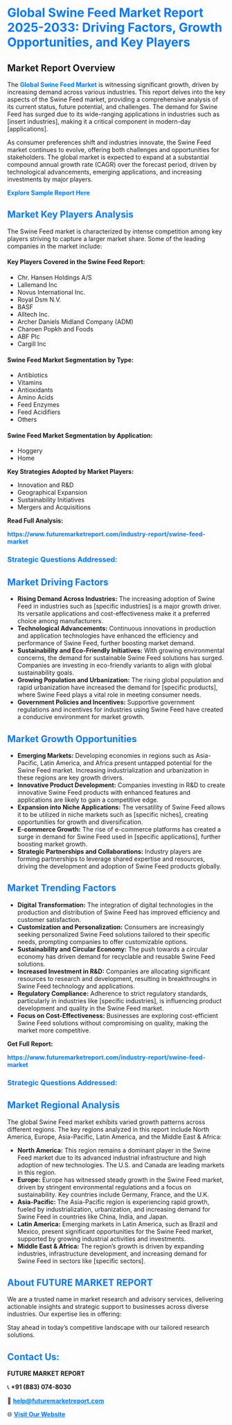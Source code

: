 <h1 style="color: #007BFF;">Global Swine Feed Market Report 2025-2033: Driving Factors, Growth Opportunities, and Key Players</h1>

<section id="overview">
<h2>Market Report Overview</h2>
<p>The <a href="https://www.futuremarketreport.com/industry-report/swine-feed-market" style="color: #007BFF; text-decoration: none;"><strong>Global Swine Feed Market</strong></a> is witnessing significant growth, driven by increasing demand across various industries. This report delves into the key aspects of the Swine Feed market, providing a comprehensive analysis of its current status, future potential, and challenges. The demand for Swine Feed has surged due to its wide-ranging applications in industries such as [insert industries], making it a critical component in modern-day [applications].</p>
<p>As consumer preferences shift and industries innovate, the Swine Feed market continues to evolve, offering both challenges and opportunities for stakeholders. The global market is expected to expand at a substantial compound annual growth rate (CAGR) over the forecast period, driven by technological advancements, emerging applications, and increasing investments by major players.</p>
</section>

<section id="overview">
<p><a href="https://www.futuremarketreport.com/request-sample/reportId=105131" style="color: #007BFF; text-decoration: none;"><strong>Explore Sample Report Here</strong></a></p>
</section>

<section id="key-players">
<h2 style="color: #007BFF;">Market Key Players Analysis</h2>
<p>The Swine Feed market is characterized by intense competition among key players striving to capture a larger market share. Some of the leading companies in the market include:</p>
<h4>Key Players Covered in the Swine Feed Report:</h4>
<ul><li>Chr. Hansen Holdings A/S</li><li>Lallemand Inc</li><li>Novus International Inc.</li><li>Royal Dsm N.V.</li><li>BASF</li><li>Alltech Inc.</li><li>Archer Daniels Midland Company (ADM)</li><li>Charoen Popkh and Foods</li><li>ABF Plc</li><li>Cargill Inc</li></ul>
<h4>Swine Feed Market Segmentation by Type:</h4>
<ul><li>Antibiotics</li><li>Vitamins</li><li>Antioxidants</li><li>Amino Acids</li><li>Feed Enzymes</li><li>Feed Acidifiers</li><li>Others</li></ul>

<h4>Swine Feed Market Segmentation by Application:</h4>
<ul><li>Hoggery</li><li>Home</li></ul>
<p><strong>Key Strategies Adopted by Market Players:</strong></p>
<ul>
<li>Innovation and R&D</li>
<li>Geographical Expansion</li>
<li>Sustainability Initiatives</li>
<li>Mergers and Acquisitions</li>
</ul>
</section>

<section>
<p><strong>Read Full Analysis: </strong></p><a href="https://www.futuremarketreport.com/industry-report/swine-feed-market" style="color: #007BFF; text-decoration: none;"><strong>https://www.futuremarketreport.com/industry-report/swine-feed-market</strong></a>
<h3 style="color: #007BFF;">Strategic Questions Addressed:</h3>
</section>

<section id="driving-factors">
<h2 style="color: #007BFF;">Market Driving Factors</h2>
<ul>
<li><strong>Rising Demand Across Industries:</strong> The increasing adoption of Swine Feed in industries such as [specific industries] is a major growth driver. Its versatile applications and cost-effectiveness make it a preferred choice among manufacturers.</li>
<li><strong>Technological Advancements:</strong> Continuous innovations in production and application technologies have enhanced the efficiency and performance of Swine Feed, further boosting market demand.</li>
<li><strong>Sustainability and Eco-Friendly Initiatives:</strong> With growing environmental concerns, the demand for sustainable Swine Feed solutions has surged. Companies are investing in eco-friendly variants to align with global sustainability goals.</li>
<li><strong>Growing Population and Urbanization:</strong> The rising global population and rapid urbanization have increased the demand for [specific products], where Swine Feed plays a vital role in meeting consumer needs.</li>
<li><strong>Government Policies and Incentives:</strong> Supportive government regulations and incentives for industries using Swine Feed have created a conducive environment for market growth.</li>
</ul>
</section>

<section id="growth-opportunities">
<h2 style="color: #007BFF;">Market Growth Opportunities</h2>
<ul>
<li><strong>Emerging Markets:</strong> Developing economies in regions such as Asia-Pacific, Latin America, and Africa present untapped potential for the Swine Feed market. Increasing industrialization and urbanization in these regions are key growth drivers.</li>
<li><strong>Innovative Product Development:</strong> Companies investing in R&D to create innovative Swine Feed products with enhanced features and applications are likely to gain a competitive edge.</li>
<li><strong>Expansion into Niche Applications:</strong> The versatility of Swine Feed allows it to be utilized in niche markets such as [specific niches], creating opportunities for growth and diversification.</li>
<li><strong>E-commerce Growth:</strong> The rise of e-commerce platforms has created a surge in demand for Swine Feed used in [specific applications], further boosting market growth.</li>
<li><strong>Strategic Partnerships and Collaborations:</strong> Industry players are forming partnerships to leverage shared expertise and resources, driving the development and adoption of Swine Feed products globally.</li>
</ul>
</section>

<section id="trending-factors">
<h2 style="color: #007BFF;">Market Trending Factors</h2>
<ul>
<li><strong>Digital Transformation:</strong> The integration of digital technologies in the production and distribution of Swine Feed has improved efficiency and customer satisfaction.</li>
<li><strong>Customization and Personalization:</strong> Consumers are increasingly seeking personalized Swine Feed solutions tailored to their specific needs, prompting companies to offer customizable options.</li>
<li><strong>Sustainability and Circular Economy:</strong> The push towards a circular economy has driven demand for recyclable and reusable Swine Feed solutions.</li>
<li><strong>Increased Investment in R&D:</strong> Companies are allocating significant resources to research and development, resulting in breakthroughs in Swine Feed technology and applications.</li>
<li><strong>Regulatory Compliance:</strong> Adherence to strict regulatory standards, particularly in industries like [specific industries], is influencing product development and quality in the Swine Feed market.</li>
<li><strong>Focus on Cost-Effectiveness:</strong> Businesses are exploring cost-efficient Swine Feed solutions without compromising on quality, making the market more competitive.</li>
</ul>
</section>

<section>
<p><strong>Get Full Report: </strong></p><a href="https://www.futuremarketreport.com/industry-report/swine-feed-market" style="color: #007BFF; text-decoration: none;"><strong>https://www.futuremarketreport.com/industry-report/swine-feed-market</strong></a>
<h3 style="color: #007BFF;">Strategic Questions Addressed:</h3>
</section>


<section id="regional-analysis">
<h2 style="color: #007BFF;">Market Regional Analysis</h2>
<p>The global Swine Feed market exhibits varied growth patterns across different regions. The key regions analyzed in this report include North America, Europe, Asia-Pacific, Latin America, and the Middle East & Africa:</p>
<ul>
<li><strong>North America:</strong> This region remains a dominant player in the Swine Feed market due to its advanced industrial infrastructure and high adoption of new technologies. The U.S. and Canada are leading markets in this region.</li>
<li><strong>Europe:</strong> Europe has witnessed steady growth in the Swine Feed market, driven by stringent environmental regulations and a focus on sustainability. Key countries include Germany, France, and the U.K.</li>
<li><strong>Asia-Pacific:</strong> The Asia-Pacific region is experiencing rapid growth, fueled by industrialization, urbanization, and increasing demand for Swine Feed in countries like China, India, and Japan.</li>
<li><strong>Latin America:</strong> Emerging markets in Latin America, such as Brazil and Mexico, present significant opportunities for the Swine Feed market, supported by growing industrial activities and investments.</li>
<li><strong>Middle East & Africa:</strong> The region’s growth is driven by expanding industries, infrastructure development, and increasing demand for Swine Feed in sectors like [specific sectors].</li>
</ul>
</section>

<footer>
<h2 style="color: #007BFF;">About FUTURE MARKET REPORT</h2>
<p>We are a trusted name in market research and advisory services, delivering actionable insights and strategic support to businesses across diverse industries. Our expertise lies in offering:</p>

<p>Stay ahead in today’s competitive landscape with our tailored research solutions.</p>

<h2 style="color: #007BFF;">Contact Us:</h2>
<p><strong>FUTURE MARKET REPORT</strong></p>
<p>📞 <strong>+91 (883) 074-8030</strong></p>
<p>📧 <strong><a href="mailto:help@futuremarketreport.com" style="color: #007BFF;">help@futuremarketreport.com</a></strong></p>
<p>🌐 <strong><a href="https://www.futuremarketreport.com/" style="color: #007BFF;">Visit Our Website</a></strong></p>
</footer>